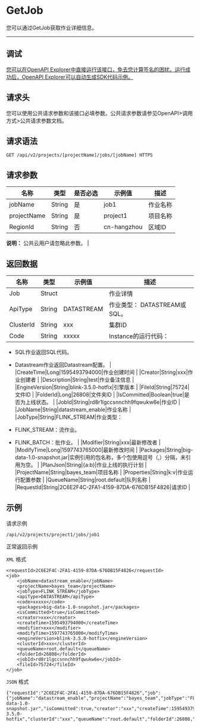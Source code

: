 # GetJob

您可以通过GetJob获取作业详细信息。

********

## 调试

[您可以在OpenAPI Explorer中直接运行该接口，免去您计算签名的困扰。运行成功后，OpenAPI Explorer可以自动生成SDK代码示例。](https://api.aliyun.com/#product=foas&api=GetJob&type=ROA&version=2018-11-11)

## 请求头

您可以使用公共请求参数和该接口必填参数。公共请求参数请参见OpenAPI\>调用方式\>公共请求参数文档。

## 请求语法

```
GET /api/v2/projects/[projectName]/jobs/[jobName] HTTPS
```

## 请求参数

|名称|类型|是否必选|示例值|描述|
|--|--|----|---|--|
|jobName|String|是|job1|作业名称 |
|projectName|String|是|project1|项目名称 |
|RegionId|String|否|cn-hangzhou|区域ID

 **说明：** 公共云用户请忽略此参数。 |

## 返回数据

|名称|类型|示例值|描述|
|--|--|---|--|
|Job|Struct| |作业详情 |
|ApiType|String|DATASTREAM|作业类型： DATASTREAM或SQL。 |
|ClusterId|String|xxx|集群ID |
|Code|String|xxxxx|Instance的运行代码：

 -   SQL作业返回SQL代码。
-   Datastream作业返回Datastream配置。 |
|CreateTime|Long|1595493794000|作业创建时间 |
|Creator|String|xxx|作业创建者 |
|Description|String|test|作业备注信息 |
|EngineVersion|String|blink-3.5.0-hotfix|引擎版本 |
|FileId|String|75724|文件ID |
|FolderId|Long|26808|文件夹ID |
|IsCommitted|Boolean|true|是否为上线状态。 |
|JobId|String|rd8r1lgccsnnchh9fqwukw6e|作业ID |
|JobName|String|datastream\_enable|作业名称 |
|JobType|String|FLINK\_STREAM|作业类型：

 -   FLINK\_STREAM：流作业。
-   FLINK\_BATCH：批作业。 |
|Modifier|String|xxx|最新修改者 |
|ModifyTime|Long|1597743765000|最新修改时间 |
|Packages|String|big-data-1.0-snapshot.jar|实例引用的包名称，多个包使用逗号（,）分隔，未引用为空。 |
|PlanJson|String|\{a:b\}|作业上线的执行计划 |
|ProjectName|String|bayes\_team|项目名称 |
|Properties|String|k:v|作业运行配置参数 |
|QueueName|String|root.default|队列名称 |
|RequestId|String|2C6E2F4C-2FA1-4159-87DA-676DB15F4826|请求ID |

## 示例

请求示例

```
/api/v2/projects/project1/jobs/job1
```

正常返回示例

`XML` 格式

```
<requestId>2C6E2F4C-2FA1-4159-87DA-676DB15F4826</requestId>
<job>
    <jobName>datastream_enable</jobName>
    <projectName>bayes_team</projectName>
    <jobType>FLINK_STREAM</jobType>
    <apiType>DATASTREAM</apiType>
    <code>xxxxx</code>
    <packages>big-data-1.0-snapshot.jar</packages>
    <isCommitted>true</isCommitted>
    <creator>xxx</creator>
    <createTime>1595493794000</createTime>
    <modifier>xxx</modifier>
    <modifyTime>1597743765000</modifyTime>
    <engineVersion>blink-3.5.0-hotfix</engineVersion>
    <clusterId>xxx</clusterId>
    <queueName>root.default</queueName>
    <folderId>26808</folderId>
    <jobId>rd8r1lgccsnnchh9fqwukw6e</jobId>
    <fileId>75724</fileId>
</job>
```

`JSON` 格式

```
{"requestId":"2C6E2F4C-2FA1-4159-87DA-676DB15F4826","job":{"jobName":"datastream_enable","projectName":"bayes_team","jobType":"FLINK_STREAM","apiType":"DATASTREAM","code":"xxxxx","packages":"big-data-1.0-snapshot.jar","isCommitted":true,"creator":"xxx","createTime":1595493794000,"modifier":"xxx","modifyTime":1597743765000,"engineVersion":"blink-3.5.0-hotfix","clusterId":"xxx","queueName":"root.default","folderId":26808,"jobId":"rd8r1lgccsnnchh9fqwukw6e","fileId":"75724"}}
```

